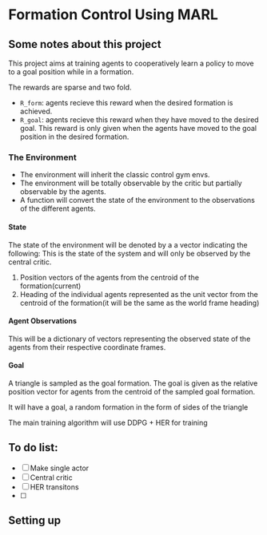 # Formation Control Using MARL

## Some notes about this project

This project aims at training agents to cooperatively learn a policy to move to
a goal position while in a formation.

The rewards are sparse and two fold.  
 - `R_form`: agents recieve this reward when the desired formation is achieved.
 - `R_goal`: agents recieve this reward when they have moved to the desired 
goal. This reward is only given when the agents have moved to the goal position
in the desired formation.

### The Environment

 - The environment will inherit the classic control gym envs.
 - The environment will be totally observable by the critic but partially
observable by the agents.
 - A function will convert the state of the environment to the observations of
the different agents.

#### State
The state of the environment will be denoted by a a vector indicating the
following:
This is the state of the system and will only be observed by the central critic.

1. Position vectors of the agents from the centroid of the formation(current)
2. Heading of the individual agents represented as the unit vector from 
the centroid of the formation(it will be the same as the world frame heading)

#### Agent Observations
This will be a dictionary of vectors representing the observed state of the
agents from their respective coordinate frames.

#### Goal
A triangle is sampled as the goal formation.
The goal is given as the relative position vector for agents from the 
centroid of the sampled goal formation.


It will have a goal, a random formation in the form of sides of the triangle

The main training algorithm will use DDPG + HER for training



## To do list:
 - [ ] Make single actor
 - [ ] Central critic 
 - [ ] HER transitons
 - [ ] 

## Setting up
